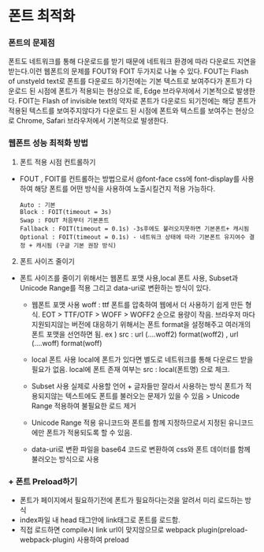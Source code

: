 # 폰트 최적화

### 폰트의 문제점
폰트도 네트워크를 통해 다운로드를 받기 때문에 네트워크 환경에 따라 다운로드 지연을 받는다.이런 웹폰트의 문제를 FOUT와 FOIT 두가지로 나눌 수 있다.
FOUT는 Flash of unstyeld text로 폰트를 다운로드 하기전에는 기본 텍스트로 보여주다가 폰트가 다운로드 된 시점에 폰트가 적용되는 현상으로 IE, Edge 브라우저에서 기본적으로 발생한다.
FOIT는  Flash of invisible text의 약자로 폰트가 다운로드 되기전에는 해당 폰트가 적용된 텍스트를 보여주지않다가 다운로드 된 시점에 폰트와 텍스트를 보여주는 현상으로 Chrome, Safari  브라우저에서 기본적으로 발생한다.


### 웹폰트 성능 최적화 방법

1. 폰트 적용 시점 컨트롤하기
- FOUT , FOIT를 컨트롤하는 방법으로서  @font-face css에 font-display를 사용하여 해당 폰트를 어떤 방식을 사용하여 노출시킬건지 적용 가능하다.
  
  ```
  Auto : 기본
  Block : FOIT(timeout = 3s)
  Swap : FOUT 처음부터 기본폰트
  Fallback : FOIT(timeout = 0.1s) -3s후에도 불러오지못하면 기본폰트+ 캐시됨
  Optional : FOIT(timeout = 0.1s) - 네트워크 상태에 따라 기본폰트 유지여수 결정 + 캐시됨 (구글 기본 권장 방식)
  ```


2. 폰트 사이즈 줄이기
- 폰트 사이즈를 줄이기 위해서는 웹폰트 포맷 사용,local 폰트 사용, Subset과 Unicode Range를 적용 그리고 data-uri로 변환하는 방식이 있다.

  - 웹폰트 포맷 사용 
	woff : ttf 폰트를 압축하여 웹에서 더 사용하기 쉽게 만든 형식.
	EOT > TTF/OTF > WOFF > WOFF2 순으로 용량이 작음.
 	브라우저 마다 지원되지않는 버전에 대응하기 위해서는  폰트 format을 설정해주고 여러개의 폰트 포맷을 선언하면 됨.  ex ) src : url (….woff2) format(woff2) , url (….woff) format(woff)

  - local 폰트 사용
	local에 폰트가 있다면 별도로 네트워크를 통해 다운로드 받을필요가 없음. 
	local에 폰트 존재 여부는 src : local(폰트명) 으로 체크.

  - Subset 사용
	실제로 사용할 언어  + 글자들만 잘라서 사용하는 방식
	폰트가 적용되지않는 텍스트에도 폰트를 불러오는 문제가 있을 수 있음  > Unicode Range 적용하여 불필요한 로드 제거

  - Unicode Range 적용
	유니코드와 폰트를 함께 지정하므로서 지정된 유니코드에만 폰트가 적용되도록 할 수 있음.

  - data-uri로 변환
	파일을 base64 코드로 변환하여 css와 폰트 데이터를 함께 불러오는 방식으로 사용


### + 폰트 Preload하기
- 폰트가 페이지에서 필요하기전에 폰트가 필요하다는것을 알려서 미리 로드하는 방식
- index파일 내 head 태그안에 link태그로 폰트를 로드함.
- 직접 로드하면 compile시 link url이 맞지않으므로 webpack plugin(preload-webpack-plugin) 사용하여 preload
